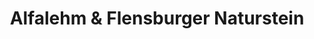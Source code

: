 ---
title: "Alfalehm & Flensburger Naturstein"
url: /flensburg/alfalehm-und-flensburger-naturstein/
shop: Badezimmer
---